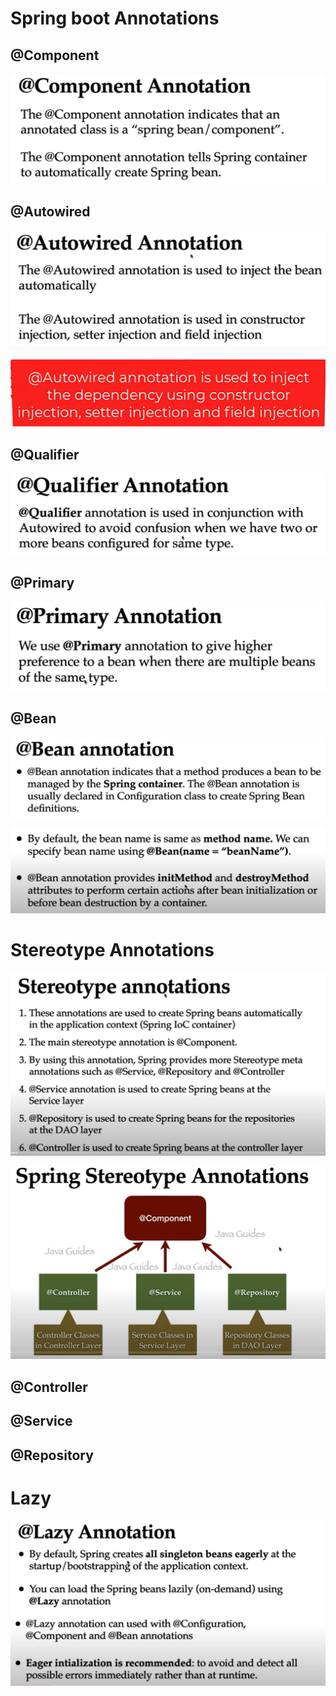 <h1>Spring boot Annotations</h1>
<h2>@Component</h2>

![img.png](images/component.png)
<h2>@Autowired</h2>

![img.png](images/autowired.png)

![img.png](images/autowired-2.png)

<h2>@Qualifier</h2>

![img.png](images/qualifier.png)

<h2>@Primary</h2>

![img.png](images/primary.png)

<h2>@Bean</h2>

![img.png](images/bean.png)

![img.png](images/bean-2.png)

<h1>Stereotype Annotations</h1>

![img.png](images/stereotype.png)

![img.png](images/stereotype-2.png)

<h2>@Controller</h2>
<h2>@Service</h2>
<h2>@Repository</h2>

<h1>Lazy </h1>

![img.png](images/lazy.png)


